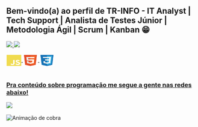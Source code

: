 ## Bem-vindo(a) ao perfil de TR-INFO - IT Analyst | Tech Support | Analista de Testes Júnior | Metodologia Ágil | Scrum | Kanban  😁

 <div>
   <a href="https://https://github.com/TR-Info">
   <img height="180em" src="https://github-readme-stats.vercel.app/api?username=TR-Info&show_icons=true&theme=tokyonight&include_all_commits=true&count_private=true"/>
   <img height="180em" src="https://github-readme-stats.vercel.app/api/top-langs/?username=TR-Info&layout=compact&langs_count=6&theme=tokyonight"/>

</div>
<div style="display: inline_block"><br>
  <img align="center" alt="Js" height="30" width="40" src="https://raw.githubusercontent.com/devicons/devicon/master/icons/javascript/javascript-plain.svg ">
  <img align="center" alt="HTML" height="30" width="40" src="https://raw.githubusercontent.com/devicons/devicon/master/icons/html5/html5-original.svg ">
  <img align="center" alt="CSS" height="30" width="40" src="https://raw.githubusercontent.com/devicons/devicon/master/icons/css3/css3-original.svg ">
</div>
 
 <br>
 
  ### Pra conteúdo sobre programação me segue a gente nas redes abaixo!
 
<div
  <a href="https://www.linkedin.com/in/tiago-raug-82209b239" target="_blank"><img src="https://img.shields.io/badge/-LinkedIn-%230077B5?style= for-the-badge&logo=linkedin&logoColor=white" target="_blank"></a>
 
  ![Animação de cobra](https://github.com/TR-Info/TR-Info/blob/output/github-contribution-grid-snake.svg)

</div>
